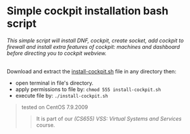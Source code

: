 # Simple cockpit installation bash script

###### This simple script will install DNF, cockpit, create socket, add cockpit to firewall and install extra features of cockpit: machines and dashboard before directing you to cockpit webview. 

Download and extract the [install-cockpit.sh](/install-cockpit.sh) file in any directory then:
- open terminal in file's directory.
- apply permissions to file by: ``` chmod 555 install-cockpit.sh ```
- execute file by: ``` ./install-cockpit.sh ```

> tested on CentOS 7.9.2009
>> It is part of our *(CS655) VSS: Virtual Systems and Services* course. 
